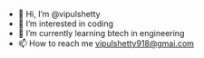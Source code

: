 - 👋 Hi, I’m @vipulshetty
- 👀 I’m interested in coding
- 🌱 I’m currently learning btech in engineering
- 📫 How to reach me vipulshetty918@gmai.com

<!---
vipulshetty/vipulshetty is a ✨ special ✨ repository because its `README.md` (this file) appears on your GitHub profile.
You can click the Preview link to take a look at your changes.
--->
